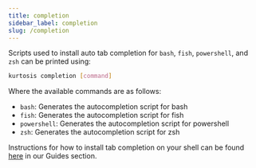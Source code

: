 ```yaml
---
title: completion
sidebar_label: completion
slug: /completion
---
```


Scripts used to install auto tab completion for `bash`, `fish`, `powershell`, and `zsh` can be printed using:

```bash
kurtosis completion [command]
```

Where the available commands are as follows:
* `bash`: Generates the autocompletion script for bash
* `fish`: Generates the autocompletion script for fish
* `powershell`: Generates the autocompletion script for powershell
* `zsh`: Generates the autocompletion script for zsh

Instructions for how to install tab completion on your shell can be found [here](../../guides/adding-tab-completion.md) in our Guides section.